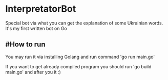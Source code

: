 # InterpretatorBot
Special bot via what you can get the explanation of some Ukrainian words. It's my first written bot on Go

#How to run
-------------------------
You may run it via installing Golang and run command 'go run main.go'

If you want to get already compiled program you should run 'go build main.go' and after you it :)
